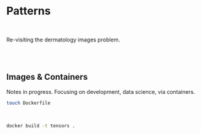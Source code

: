 <br>

# Patterns

<br>

Re-visiting the dermatology images problem.

<br>
<br>

## Images & Containers

Notes in progress.  Focusing on development, data science, via containers.

```bash
touch Dockerfile
```

<br>

```bash
docker build -t tensors .
```

<br>
<br>

<br>
<br>

<br>
<br>

<br>
<br>